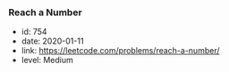 ### Reach a Number

* id: 754
* date: 2020-01-11
* link: https://leetcode.com/problems/reach-a-number/
* level: Medium
